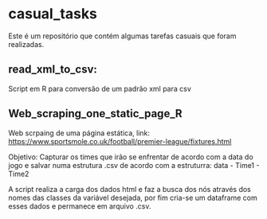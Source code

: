 # casual_tasks
Este é um repositório que contém algumas tarefas casuais  que foram realizadas. 

## read_xml_to_csv: 
Script em R para conversão de um padrão xml para csv

## Web_scraping_one_static_page_R 
Web scrpaing de uma página estática, link: https://www.sportsmole.co.uk/football/premier-league/fixtures.html

Objetivo: Capturar os times que irão se enfrentar de acordo com a data do jogo e salvar numa estrutura .csv de acordo com a estruturra: 
data - Time1 - Time2

A script realiza a carga dos dados html e faz a busca dos nós através dos nomes das classes da variável desejada, por fim cria-se um dataframe com esses dados e permanece em arquivo .csv.
